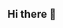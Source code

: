 ## Hi there 👋

<!--
**Kaii222/KAII222** is a ✨ _special_ ✨ repository because its `README.md` (this file) appears on your GitHub profile.

Here are some ideas to get you started:

- 🔭 I’m currently working on não me matar até 2028
- 🌱 I’m currently learning a como viver de sol e água 
- 👯 I’m looking to collaborate on nada
- 🤔 I’m looking for help with chorando
- 💬 Ask me about; : se eu to bem
- 📫 How to reach me: na minha cama
- 😄 Pronouns: ele\dele
- ⚡ Fun fact: eu sei cantar ``army dreamens´´ perfeitamente
-->
